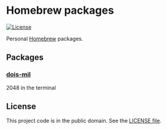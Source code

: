 # Homebrew packages

[![License][badge-1-img]][badge-1-link]

Personal [Homebrew][1] packages.

## Packages

### [dois-mil][2]

2048 in the terminal

## License

This project code is in the public domain. See the [LICENSE file][3].

[1]: https://brew.sh/
[2]: https://github.com/Nhanderu/dois-mil
[3]: ./LICENSE

[badge-1-img]: https://img.shields.io/github/license/Nhanderu/homebrew-packages?style=flat-square
[badge-1-link]: https://github.com/Nhanderu/homebrew-packages/blob/master/LICENSE
